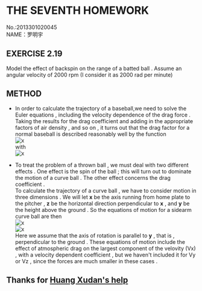 **THE SEVENTH HOMEWORK**
====

No.:2013301020045     
NAME：罗明宇

**EXERCISE 2.19**
--------

Model the effect of backspin on the range of a batted ball . Assume an angular velocity of 2000 rpm (I consider it as 2000 rad per minute)


**METHOD**
----

- In order to calculate the trajectory of a baseball,we need to solve the Euler equations , including the velocity dependence of the drag force . Taking the results for the drag coefficient and adding in the appropriate factors of air density , and so on , it turns out that the drag factor for a normal baseball is described reasonably well by the function              
![x]()           
with           
![x]()     
         
- To treat the problem of  a thrown ball , we must deal with two different effects . One effect is the spin of the ball ; this will turn out to dominate the motion of a curve ball . The other effect concerns the drag coefficient .     
To calculate the trajectory of a curve ball , we have to consider motion in three dimensions . We will let **x** be the axis running from home plate to the pitcher , **z** be the horizontal direction perpendicular to **x** , and **y** be the height above the ground . So the equations of motion for a sidearm curve ball are then     
![x]()      
![x]()      
Here we assume that the axis of rotation is parallel to **y** , that is , perpendicular to the ground . These equations of motion include the effect  of atmospheric drag on the largest component of the velovity (Vx) , with a velocity dependent coefficient , but we haven't included it for Vy or Vz , since the forces are much smaller in these cases .   


Thanks for [Huang Xudan's help](https://github.com/tongqiancao/computionalphysics-N2013302290059)
----